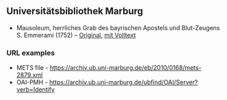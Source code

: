 ## Universitätsbibliothek Marburg

* Mausoleum, herrliches Grab des bayrischen Apostels und Blut-Zeugens S. Emmerami (1752) – [Original](https://archiv.ub.uni-marburg.de/ubfind/Record/urn:nbn:de:hebis:04-eb2010-0168/View), [mit Volltext]()

### URL examples

* METS file - https://archiv.ub.uni-marburg.de/eb/2010/0168/mets-2879.xml
* OAI-PMH - https://archiv.ub.uni-marburg.de/ubfind/OAI/Server?verb=Identify
